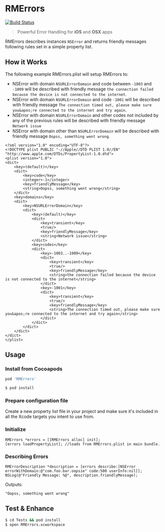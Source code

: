 # RMErrors
[![Build Status](https://travis-ci.org/ride/RMErrors.svg?branch=master)](https://travis-ci.org/ride/RMErrors)

> Powerful Error Handling for **iOS** and **OSX** apps

RMErrors describes instances `NSError` and returns friendly messages following rules set in a simple property list.

## How it Works

The following example RMErrors.plist will setup RMErrors to:

* NSError with domain `NSURLErrorDomain` and code between `-1003` and `-1009` will be described with friendly message `the connection failed because the device is not connected to the internet`.
* NSError with domain `NSURLErrorDomain` and code `-1001` will be described with friendly message `The connection timed out, please make sure you&apos;re connected to the internet and try again`.
* NSError with domain `NSURLErrorDomain` and other codes not included by any of the previous rules will be described with friendly message `Network issue`
* NSError with domain other than `NSURLErrorDomain` will be described with friendly message `Oopss, something went wrong`.


```plist
<?xml version="1.0" encoding="UTF-8"?>
<!DOCTYPE plist PUBLIC "-//Apple//DTD PLIST 1.0//EN" "http://www.apple.com/DTDs/PropertyList-1.0.dtd">
<plist version="1.0">
<dict>
	<key>(default)</key>
	<dict>
		<key>code</key>
		<integer>-1</integer>
		<key>friendlyMessage</key>
		<string>Oopss, something went wrong</string>
	</dict>
	<key>domains</key>
	<dict>
		<key>NSURLErrorDomain</key>
		<dict>
			<key>(default)</key>
			<dict>
				<key>transient</key>
				<true/>
				<key>friendlyMessage</key>
				<string>Network issue</string>
			</dict>
			<key>codes</key>
			<dict>
				<key>-1003..-1009</key>
				<dict>
					<key>transient</key>
					<true/>
					<key>friendlyMessage</key>
					<string>the connection failed because the device is not connected to the internet</string>
				</dict>
				<key>-1001</key>
				<dict>
					<key>transient</key>
					<true/>
					<key>friendlyMessage</key>
					<string>The connection timed out, please make sure you&apos;re connected to the internet and try again</string>
				</dict>
			</dict>
		</dict>
	</dict>
</dict>
</plist>

```


## Usage

### Install from Cocoapods

```rb
pod 'RMErrors'
```

```bash
$ pod install
```

### Prepare configuration file

Create a new property list file in your project and make sure it's included in all the Xcode targets you intent to use from.

### Initialize

```obj-c
RMErrors *errors = [[RMErrors alloc] init];
[errors loadPropertyList]; //loads from RMErrors.plist in main bundle.
```

### Describing Errors

```obj-c
RMErrorDescription *description = [errors describe:[NSError errorWithDomain:@"com.foo.bar.oopsie" code:500 userInfo:nil]];
NSLog(@"Friendly Message: %@", description.friendlyMessage);
```

Outputs:

    "Oopss, something went wrong"

## Test & Enhance

```bash
$ cd Tests && pod install
$ open RMErrors.xcworkspace
```
